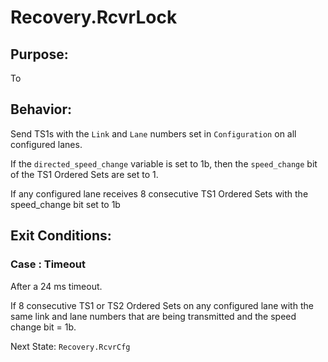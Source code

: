 # Recovery.RcvrLock

## Purpose:
To

## Behavior:

Send TS1s with the `Link` and `Lane` numbers set in `Configuration` on all configured lanes.

If the `directed_speed_change` variable is set to 1b, then the `speed_change` bit of the TS1 Ordered Sets are set to 1.

If any configured lane receives 8 consecutive TS1 Ordered Sets with the speed_change bit set to 1b




## Exit Conditions:



### Case : Timeout

After a 24 ms timeout.

If 8 consecutive TS1 or TS2 Ordered Sets on any configured lane with the same link and lane numbers that are being transmitted and the speed change bit = 1b.

Next State: `Recovery.RcvrCfg`



